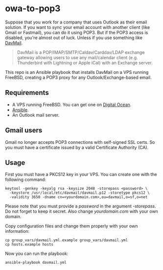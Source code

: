 # owa-to-pop3

Suppose that you work for a company that uses Outlook as their email solution.
If you want to sync your email account with another client (like Gmail or
Fastmail), you can do it using POP3. But if the POP3 access is disabled, you're
almost out of luck. Unless if you use something like [DavMail][davmail].

> DavMail is a POP/IMAP/SMTP/Caldav/Carddav/LDAP exchange gateway allowing users
> to use any mail/calendar client (e.g. Thunderbird with Lightning or Apple
> iCal) with an Exchange server.

This repo is an Ansible playbook that installs DavMail on a VPS running FreeBSD,
creating a POP3 proxy for any Outlook/Exchange-based email.

## Requirements

* A VPS running FreeBSD. You can get one on [Digital Ocean][referral].
* [Ansible][ansible].
* An Outlook mail server.

## Gmail users

Gmail no longer accepts POP3 connections with self-signed SSL certs. So you must
have a certificate issued by a valid Certificate Authority (CA).

## Usage

First you must have a PKCS12 key in your VPS. You can create one with the
following command:

```
keytool -genkey -keyalg rsa -keysize 2048 -storepass <password> \
  -keystore /usr/local/etc/davmail/davmail.p12 -storetype pkcs12 \
  -validity 3650 -dname cn=<yourdomain.com>,ou=davmail,o=sf,o=net
```

Please note that you must provide a _password_ in the argument _-storepass_.
Do not forget to keep it secret. Also change _yourdomain.com_ with your
own domain.

Copy configuration files and change them properly with your own information:

```
cp group_vars/davmail.yml.example group_vars/davmail.yml
cp hosts.example hosts
```

Now you can run the playbook:

```
ansible-playbook davmail.yml
```

[davmail]: http://davmail.sourceforge.net/
[referral]: https://www.digitalocean.com/?refcode=32f57d59d5c4
[ansible]: http://docs.ansible.com/index.html
